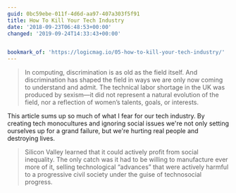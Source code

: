 ```yaml
---
guid: 0bc59ebe-011f-4d6d-aa97-407a303f5f91
title: How To Kill Your Tech Industry
date: '2018-09-23T06:48:53+00:00'
changed: '2019-09-24T14:33:43+00:00'


bookmark_of: 'https://logicmag.io/05-how-to-kill-your-tech-industry/'
---
```



> In computing, discrimination is as old as the field itself. And discrimination has shaped the field in ways we are only now coming to understand and admit. The technical labor shortage in the UK was produced by sexism—it did not represent a natural evolution of the field, nor a reflection of women’s talents, goals, or interests.

This article sums up so much of what I fear for our tech industry. By creating tech monocultures and ignoring social issues we're not only setting ourselves up for a grand failure, but we're hurting real people and destroying lives. 

> Silicon Valley learned that it could actively profit from social inequality. The only catch was it had to be willing to manufacture ever more of it, selling technological “advances” that were actively harmful to a progressive civil society under the guise of technosocial progress.
